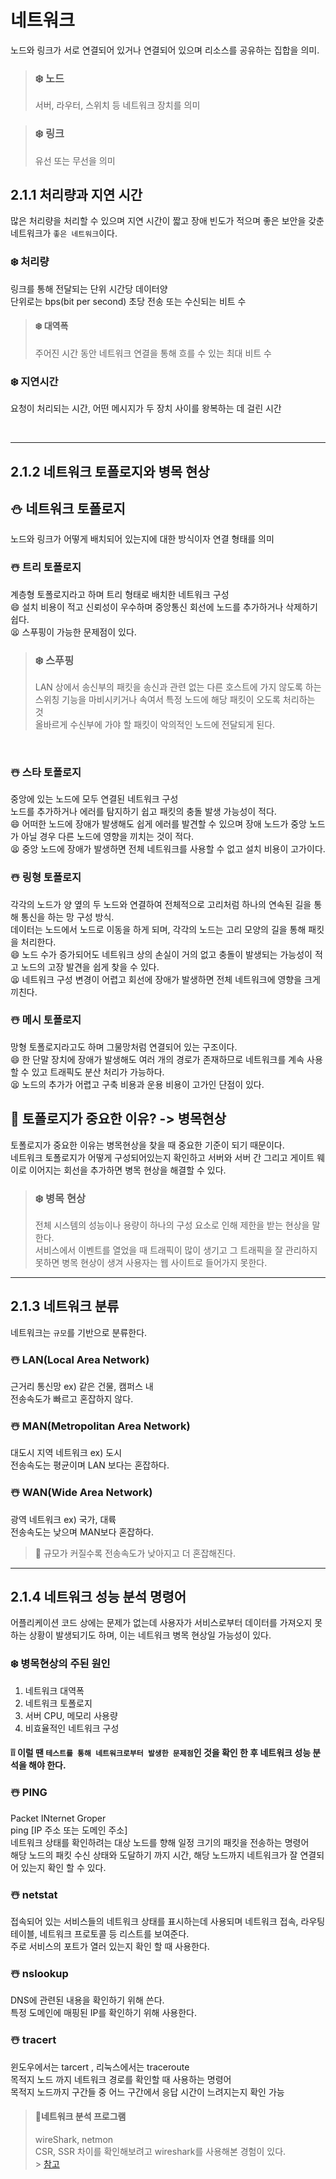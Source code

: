 # 네트워크

노드와 링크가 서로 연결되어 있거나 연결되어 있으며 리소스를 공유하는 집합을 의미.<br/>

> ### ❄️ 노드
>
> 서버, 라우터, 스위치 등 네트워크 장치를 의미

> ### ❄️ 링크
>
> 유선 또는 무선을 의미

## 2.1.1 처리량과 지연 시간

많은 처리량을 처리할 수 있으며 지연 시간이 짧고 장애 빈도가 적으며 좋은 보안을 갖춘 네트워크가 `좋은 네트워크`이다.<br/>

### ❄️ 처리량

링크를 통해 전달되는 단위 시간당 데이터양<br/>
단위로는 bps(bit per second) 초당 전송 또는 수신되는 비트 수<br/>

> #### ❄️ 대역폭
>
> 주어진 시간 동안 네트워크 연결을 통해 흐를 수 있는 최대 비트 수

### ❄️ 지연시간

요청이 처리되는 시간, 어떤 메시지가 두 장치 사이를 왕복하는 데 걸린 시간

 <br/>

---

## 2.1.2 네트워크 토폴로지와 병목 현상

## ⛄️ 네트워크 토폴로지

노드와 링크가 어떻게 배치되어 있는지에 대한 방식이자 연결 형태를 의미

### ☃️ 트리 토폴로지

계층형 토폴로지라고 하며 트리 형태로 배치한 네트워크 구성<br/>
😄 설치 비용이 적고 신뢰성이 우수하며 중앙통신 회선에 노드를 추가하거나 삭제하기 쉽다.<br/>
😫 스푸핑이 가능한 문제점이 있다.<br/>

> ### ❄️ 스푸핑
>
> LAN 상에서 송신부의 패킷을 송신과 관련 없는 다른 호스트에 가지 않도록 하는 스위칭 기능을 마비시키거나 속여서 특정 노드에 해당 패킷이 오도록 처리하는 것<br/>
> 올바르게 수신부에 가야 할 패킷이 악의적인 노드에 전달되게 된다.<br/>

<br/>

### ☃️ 스타 토폴로지

중앙에 있는 노드에 모두 연결된 네트워크 구성<br/>
노드를 추가하거나 에러를 탐지하기 쉽고 패킷의 충돌 발생 가능성이 적다.<br/>
😄 어떠한 노드에 장애가 발생해도 쉽게 에러를 발견할 수 있으며 장애 노드가 중앙 노드가 아닐 경우 다른 노드에 영향을 끼치는 것이 적다.<br/>
😫 중앙 노드에 장애가 발생하면 전체 네트워크를 사용할 수 없고 설치 비용이 고가이다.<br/>

### ☃️ 링형 토폴로지

각각의 노드가 양 옆의 두 노드와 연결하여 전체적으로 고리처럼 하나의 연속된 길을 통해 통신을 하는 망 구성 방식.<br/>
데이터는 노드에서 노드로 이동을 하게 되며, 각각의 노드는 고리 모양의 길을 통해 패킷을 처리한다.<br/>
[](https://exse.eyewated.com/pict/4259d775358b344d.gif)
😄 노드 수가 증가되어도 네트워크 상의 손실이 거의 없고 충돌이 발생되는 가능성이 적고 노드의 고장 발견을 쉽게 찾을 수 있다.<br/>
😫 네트워크 구성 변경이 어렵고 회선에 장애가 발생하면 전체 네트워크에 영향을 크게 끼친다.<br/>

### ☃️ 메시 토폴로지

망형 토폴로지라고도 하며 그물망처럼 연결되어 있는 구조이다.<br/>
😄 한 단말 장치에 장애가 발생해도 여러 개의 경로가 존재하므로 네트워크를 계속 사용할 수 있고 트래픽도 분산 처리가 가능하다.<br/>
😫 노드의 추가가 어렵고 구축 비용과 운용 비용이 고가인 단점이 있다.<br/>

## 📌 토폴로지가 중요한 이유? -> 병목현상

토폴로지가 중요한 이유는 병목현상을 찾을 때 중요한 기준이 되기 때문이다.<br/>
네트워크 토폴로지가 어떻게 구성되어있는지 확인하고 서버와 서버 간 그리고 게이트 웨이로 이어지는 회선을 추가하면 병목 현상을 해결할 수 있다.<br/>

> ### ❄️ 병목 현상
>
> 전체 시스템의 성능이나 용량이 하나의 구성 요소로 인해 제한을 받는 현상을 말한다.<br/>
> 서비스에서 이벤트를 열었을 때 트래픽이 많이 생기고 그 트래픽을 잘 관리하지 못하면 병목 현상이 생겨 사용자는 웹 사이트로 들어가지 못한다.<br/>

---

## 2.1.3 네트워크 분류

네트워크는 `규모`를 기반으로 분류한다.

### ☃️ LAN(Local Area Network)

근거리 통신망 ex) 같은 건물, 캠퍼스 내 <br/>
전송속도가 빠르고 혼잡하지 않다.

### ☃️ MAN(Metropolitan Area Network)

대도시 지역 네트워크 ex) 도시 <br/>
전송속도는 평균이며 LAN 보다는 혼잡하다.

### ☃️ WAN(Wide Area Network)

광역 네트워크 ex) 국가, 대륙 <br/>
전송속도는 낮으며 MAN보다 혼잡하다.

> 📌 규모가 커질수록 전송속도가 낮아지고 더 혼잡해진다.

---

## 2.1.4 네트워크 성능 분석 명령어

어플리케이션 코드 상에는 문제가 없는데 사용자가 서비스로부터 데이터를 가져오지 못하는 상황이 발생되기도 하며, 이는 네트워크 병목 현상일 가능성이 있다.

### ❄️ 병목현상의 주된 원인

1. 네트워크 대역폭
2. 네트워크 토폴로지
3. 서버 CPU, 메모리 사용량
4. 비효율적인 네트워크 구성

#### ❕❕ 이럴 땐 `테스트를 통해 네트워크로부터 발생한 문제점`인 것을 확인 한 후 네트워크 성능 분석을 해야 한다.

### ☃️ PING

Packet INternet Groper<br/>
ping [IP 주소 또는 도메인 주소]<br/>
네트워크 상태를 확인하려는 대상 노드를 향해 일정 크기의 패킷을 전송하는 명령어<br/>
해당 노드의 패킷 수신 상태와 도달하기 까지 시간, 해당 노드까지 네트워크가 잘 연결되어 있는지 확인 할 수 있다.<br/>

### ☃️ netstat

접속되어 있는 서비스들의 네트워크 상태를 표시하는데 사용되며 네트워크 접속, 라우팅 테이블, 네트워크 프로토콜 등 리스트를 보여준다.<br/>
주로 서비스의 포트가 열러 있는지 확인 할 때 사용한다.

### ☃️ nslookup

DNS에 관련된 내용을 확인하기 위해 쓴다.<br/>
특정 도메인에 매핑된 IP를 확인하기 위해 사용한다.

### ☃️ tracert

윈도우에서는 tarcert , 리눅스에서는 traceroute<br/>
목적지 노드 까지 네트워크 경로를 확인할 때 사용하는 명령어<br/>
목적지 노드까지 구간들 중 어느 구간에서 응답 시간이 느려지는지 확인 가능<br/>

> #### 📌네트워크 분석 프로그램
>
> wireShark, netmon <br/>
> CSR, SSR 차이를 확인해보려고 wireshark를 사용해본 경험이 있다. <br/> > [참고](https://spookyjelly.tistory.com/32)
